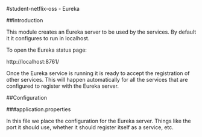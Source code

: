 #student-netflix-oss - Eureka

##Introduction

This module creates an Eureka server to be used by the services. By default it it configures to run in localhost.

To open the Eureka status page:

http://localhost:8761/

Once the Eureka service is running it is ready to accept the registration of other services. This will happen automatically for all the services that are configured to register with the Eureka server.

##Configuration

###application.properties

In this file we place the configuration for the Eureka server. Things like the port it should use, whether it should register itself as a service, etc.